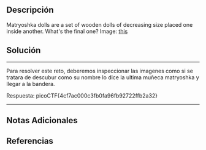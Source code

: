 ## Descripción

Matryoshka dolls are a set of wooden dolls of decreasing size placed one inside another. What's the final one? Image: [this](https://mercury.picoctf.net/static/2978e1270538613cd8181c7b0dabe9bd/dolls.jpg)
## Solución

***
Para resolver este reto, deberemos inspeccionar las imagenes como si se tratara de descubur como su nombre lo dice la ultima muñeca matryoshka y llegar a la bandera.

Respuesta: picoCTF{4cf7ac000c3fb0fa96fb92722ffb2a32}
***
## Notas Adicionales

## Referencias